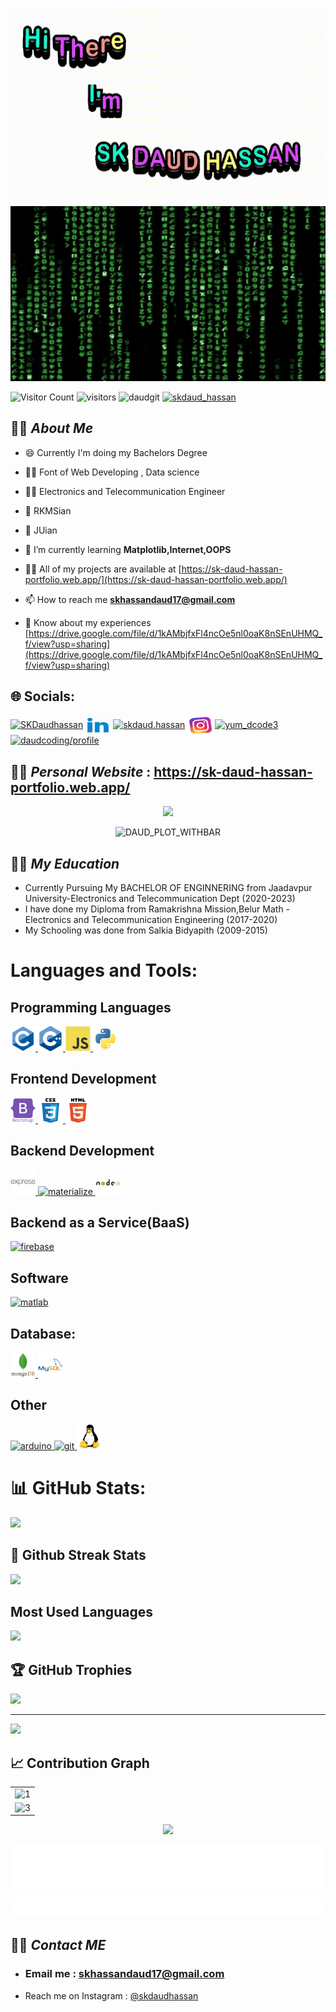 <div align="center">
 
[<img src="https://github.com/Daudgit/Daudgit/blob/main/ezgif.com-gif-maker%20(1).gif" height="300"/>](https://sk-daud-hassan-portfolio.web.app/)
 
<img src="https://github.com/Daudgit/Daudgit/blob/main/matrix.gif" width="1800" height="280"/>
 
</div>



![Visitor Count](https://profile-counter.glitch.me/Daudgit/count.svg)
![visitors](https://visitor-badge-reloaded.herokuapp.com/badge?page_id=Daudgit.Daudgit&color=00cf00)
<img src="https://komarev.com/ghpvc/?username=daudgit&label=Profile%20views&color=0e75b6&style=flat" alt="daudgit" />
<a href="https://twitter.com/skdaud_hassan" target="blank"><img src="https://img.shields.io/twitter/follow/skdaud_hassan?logo=twitter&style=for-the-badge" alt="skdaud_hassan" /></a>



## :man_with_turban: _**About Me**_

- 😄 Currently I'm doing my Bachelors Degree

- 👨‍💻 Font of Web Developing , Data science

- 🧑‍🔬 Electronics and Telecommunication Engineer

- 📿 RKMSian

- 🏫 JUian

- 🌱 I’m currently learning **Matplotlib,Internet,OOPS**

- 👨‍💻 All of my projects are available at [https://sk-daud-hassan-portfolio.web.app/](https://sk-daud-hassan-portfolio.web.app/)

- 📫 How to reach me **skhassandaud17@gmail.com**

- 📄 Know about my experiences [https://drive.google.com/file/d/1kAMbjfxFl4ncOe5nl0oaK8nSEnUHMQ_f/view?usp=sharing](https://drive.google.com/file/d/1kAMbjfxFl4ncOe5nl0oaK8nSEnUHMQ_f/view?usp=sharing)





## 🌐 Socials:
<p align="left">
<a href="https://twitter.com/SKDaudhasaan" target="blank"><img align="center" src="https://raw.githubusercontent.com/rahuldkjain/github-profile-readme-generator/master/src/images/icons/Social/twitter.svg" alt="SKDaudhassan" height="30" width="40" /></a>
<a href="https://linkedin.com/in/sk-daud-hassan-567099147" target="blank"><img align="center" src="https://github.com/Daudgit/Daudgit/blob/main/linkedin.gif" alt="sk-daud-hassan-567099147" height="30" width="40" /></a>
<a href="https://fb.com/skdaud.hassan" target="blank"><img align="center" src="https://raw.githubusercontent.com/rahuldkjain/github-profile-readme-generator/master/src/images/icons/Social/facebook.svg" alt="skdaud.hassan" height="30" width="40" /></a>
<a href="https://instagram.com/skdaudhassan" target="blank"><img align="center" src="https://github.com/Daudgit/Daudgit/blob/main/insta-instagram.gif" alt="skdaudhassan" height="30" width="40" /></a>
<a href="https://www.codechef.com/users/yum_dcode3" target="blank"><img align="center" src="https://cdn.jsdelivr.net/npm/simple-icons@3.1.0/icons/codechef.svg" alt="yum_dcode3" height="30" width="40" /></a>
<a href="https://auth.geeksforgeeks.org/user/daudcoding/profile" target="blank"><img align="center" src="https://raw.githubusercontent.com/rahuldkjain/github-profile-readme-generator/master/src/images/icons/Social/geeks-for-geeks.svg" alt="daudcoding/profile" height="30" width="40" /></a>
</p>



## :man_with_turban: _**Personal Website**_ : https://sk-daud-hassan-portfolio.web.app/



<div id="header" align="center">
 <img src="https://media.giphy.com/media/HwBlFQZFcAoUcPHZdX/giphy.gif" width="100"/>
</div>

<div  align="center">
  
![DAUD_PLOT_WITHBAR](https://user-images.githubusercontent.com/82196466/178033325-748eebd5-56db-4d2d-8ae9-2f34d76b11f9.png)
</div>





## :man_with_turban: _**My Education**_ 
- Currently Pursuing My BACHELOR OF ENGINNERING  from Jaadavpur University-Electronics and Telecommunication Dept (2020-2023)
- I have done my Diploma from Ramakrishna Mission,Belur Math - Electronics and Telecommunication Engineering (2017-2020)
- My Schooling was done from Salkia Bidyapith (2009-2015)



# Languages and Tools:

## Programming Languages
<a href="https://www.cprogramming.com/" target="_blank" rel="noreferrer"> <img src="https://raw.githubusercontent.com/devicons/devicon/master/icons/c/c-original.svg" alt="c" width="40" height="40"/> </a>
<a href="https://www.w3schools.com/cpp/" target="_blank" rel="noreferrer"> <img src="https://raw.githubusercontent.com/devicons/devicon/master/icons/cplusplus/cplusplus-original.svg" alt="cplusplus" width="40" height="40"/> </a>
<a href="https://developer.mozilla.org/en-US/docs/Web/JavaScript" target="_blank" rel="noreferrer"> <img src="https://raw.githubusercontent.com/devicons/devicon/master/icons/javascript/javascript-original.svg" alt="javascript" width="40" height="40"/> </a>
<a href="https://www.python.org" target="_blank" rel="noreferrer"> <img src="https://raw.githubusercontent.com/devicons/devicon/master/icons/python/python-original.svg" alt="python" width="40" height="40"/> </a> 

## Frontend Development
<a href="https://getbootstrap.com" target="_blank" rel="noreferrer"> <img src="https://raw.githubusercontent.com/devicons/devicon/master/icons/bootstrap/bootstrap-plain-wordmark.svg" alt="bootstrap" width="40" height="40"/> </a>
<a href="https://www.w3schools.com/css/" target="_blank" rel="noreferrer"> <img src="https://raw.githubusercontent.com/devicons/devicon/master/icons/css3/css3-original-wordmark.svg" alt="css3" width="40" height="40"/> </a>
<a href="https://www.w3.org/html/" target="_blank" rel="noreferrer"> <img src="https://raw.githubusercontent.com/devicons/devicon/master/icons/html5/html5-original-wordmark.svg" alt="html5" width="40" height="40"/> </a>


## Backend Development
<a href="https://expressjs.com" target="_blank" rel="noreferrer"> <img src="https://raw.githubusercontent.com/devicons/devicon/master/icons/express/express-original-wordmark.svg" alt="express" width="40" height="40"/> </a>
<a href="https://materializecss.com/" target="_blank" rel="noreferrer"> <img src="https://raw.githubusercontent.com/prplx/svg-logos/5585531d45d294869c4eaab4d7cf2e9c167710a9/svg/materialize.svg" alt="materialize" width="40" height="40"/> </a>
<a href="https://nodejs.org" target="_blank" rel="noreferrer"> <img src="https://raw.githubusercontent.com/devicons/devicon/master/icons/nodejs/nodejs-original-wordmark.svg" alt="nodejs" width="40" height="40"/> </a>

## Backend as a Service(BaaS)
<a href="https://firebase.google.com/" target="_blank" rel="noreferrer"> <img src="https://www.vectorlogo.zone/logos/firebase/firebase-icon.svg" alt="firebase" width="40" height="40"/> </a>

## Software
<a href="https://www.mathworks.com/" target="_blank" rel="noreferrer"> <img src="https://upload.wikimedia.org/wikipedia/commons/2/21/Matlab_Logo.png" alt="matlab" width="40" height="40"/> </a>


## Database:
<a href="https://www.mongodb.com/" target="_blank" rel="noreferrer"> <img src="https://raw.githubusercontent.com/devicons/devicon/master/icons/mongodb/mongodb-original-wordmark.svg" alt="mongodb" width="40" height="40"/> </a> 
<a href="https://www.mysql.com/" target="_blank" rel="noreferrer"> <img src="https://raw.githubusercontent.com/devicons/devicon/master/icons/mysql/mysql-original-wordmark.svg" alt="mysql" width="40" height="40"/> </a>

## Other
<a href="https://www.arduino.cc/" target="_blank" rel="noreferrer"> <img src="https://cdn.worldvectorlogo.com/logos/arduino-1.svg" alt="arduino" width="40" height="40"/> </a>
<a href="https://git-scm.com/" target="_blank" rel="noreferrer"> <img src="https://www.vectorlogo.zone/logos/git-scm/git-scm-icon.svg" alt="git" width="40" height="40"/> </a>
<a href="https://www.linux.org/" target="_blank" rel="noreferrer"> <img src="https://raw.githubusercontent.com/devicons/devicon/master/icons/linux/linux-original.svg" alt="linux" width="40" height="40"/> </a>



            



# 📊 GitHub Stats:
![](https://github-readme-stats.vercel.app/api?username=Daudgit&theme=dark&hide_border=false&include_all_commits=true&count_private=true)<br/>
## 💯 Github Streak Stats
![](https://github-readme-streak-stats.herokuapp.com/?user=Daudgit&theme=dark&hide_border=false)<br/>
## Most Used Languages
![](https://github-readme-stats.vercel.app/api/top-langs/?username=Daudgit&theme=dark&hide_border=false&include_all_commits=true&count_private=true&layout=compact)

## 🏆 GitHub Trophies
![](https://github-profile-trophy.vercel.app/?username=Daudgit&theme=radical&no-frame=false&no-bg=true&margin-w=4)

---
[![](https://visitcount.itsvg.in/api?id=Daudgit&icon=4&color=0)](https://visitcount.itsvg.in)








##  📈 Contribution Graph 
 <table>
  <tr>
    <td><img src="https://github-profile-summary-cards.vercel.app/api/cards/profile-details?username=Daudgit&theme=monokai"  display=block width=100% height=auto  alt="1" ></td>
   </tr> 
   <tr>
      <td><img src="https://activity-graph.herokuapp.com/graph?username=Daudgit&bg_color=1a1b27&color=be90f2&line=638fda&point=35aea1&area=true"  display=block width=100% height=auto alt="3" ></td>
  </td>
  </tr>
</table>

<p align="center">
  <a href="https://count.getloli.com/"><img src="https://count.getloli.com/get/@:Daudgit?theme=rule34"></a>
  
</p>
<img align='center'  height="70" alt="Thanks" width="100%" src="https://github.com/Daudgit/Daudgit/blob/main/ending.svg"/> 


<a href="https://github.com/Daudgit/Daudgit/issues/1"><img src="images/guestbook.svg"></a>


## :man_with_turban: _**Contact ME**_ 
- ### Email me : [skhassandaud17@gmail.com](skhassandaud17@gmail.com)
- Reach me on Instagram : [@skdaudhassan](https://www.instagram.com/skdaudhassan)







